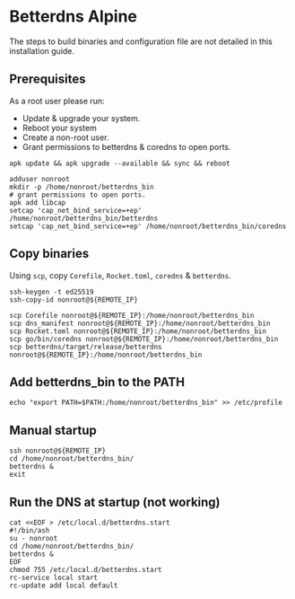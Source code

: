 # Betterdns Alpine

The steps to build binaries and configuration file are not detailed in this installation guide.

## Prerequisites

As a root user please run:
- Update & upgrade your system. 
- Reboot your system
- Create a non-root user.
- Grant permissions to betterdns & coredns to open ports.

```shell
apk update && apk upgrade --available && sync && reboot
```

```shell
adduser nonroot
mkdir -p /home/nonroot/betterdns_bin
# grant permissions to open ports.
apk add libcap
setcap 'cap_net_bind_service=+ep' /home/nonroot/betterdns_bin/betterdns 
setcap 'cap_net_bind_service=+ep' /home/nonroot/betterdns_bin/coredns
```

## Copy binaries

Using `scp`, copy `Corefile`, `Rocket.toml`, `coredns` & `betterdns`.

```shell
ssh-keygen -t ed25519
ssh-copy-id nonroot@${REMOTE_IP}

scp Corefile nonroot@${REMOTE_IP}:/home/nonroot/betterdns_bin
scp dns_manifest nonroot@${REMOTE_IP}:/home/nonroot/betterdns_bin
scp Rocket.toml nonroot@${REMOTE_IP}:/home/nonroot/betterdns_bin
scp go/bin/coredns nonroot@${REMOTE_IP}:/home/nonroot/betterdns_bin
scp betterdns/target/release/betterdns nonroot@${REMOTE_IP}:/home/nonroot/betterdns_bin
```

## Add betterdns_bin to the PATH

```shell
echo "export PATH=$PATH:/home/nonroot/betterdns_bin" >> /etc/profile
```

## Manual startup

```shell
ssh nonroot@${REMOTE_IP}
cd /home/nonroot/betterdns_bin/
betterdns &
exit
```

## Run the DNS at startup (not working)

```shell
cat <<EOF > /etc/local.d/betterdns.start
#!/bin/ash
su - nonroot
cd /home/nonroot/betterdns_bin/
betterdns &
EOF
chmod 755 /etc/local.d/betterdns.start
rc-service local start
rc-update add local default
```